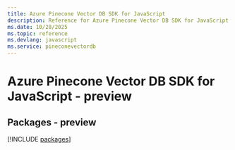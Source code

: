 ```yaml
---
title: Azure Pinecone Vector DB SDK for JavaScript
description: Reference for Azure Pinecone Vector DB SDK for JavaScript
ms.date: 10/28/2025
ms.topic: reference
ms.devlang: javascript
ms.service: pineconevectordb
---
```

# Azure Pinecone Vector DB SDK for JavaScript - preview
## Packages - preview
[!INCLUDE [packages](pinecone-vector-db-index.md)]